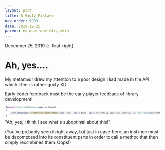 ```yaml
---
layout: post
title: A Goofy Mistake
nav_order: 9983
date: 2019-12-25
parent: Parquet Dev Blog 2019
---
```

December 25, 2019
{: .float-right}

# Ah, yes....

My metamour drew my attention to a poor design I had made in the API which I feel is rather goofy  XD

Early coder feedback must be the early player feedback of library development!

![Several lines of code showing how an instance must be decomposed into its constituent parts in order to call a method that then simply recombines them.  Oops!](image-2019-12-25.jpg)
"Ah, yes, I think I see what's suboptimal about this!"

(You've probably seen it right away, but just in case: here, an instance must be decomposed into its constituent parts in order to call a method that then simply recombines them.  Oops!)

